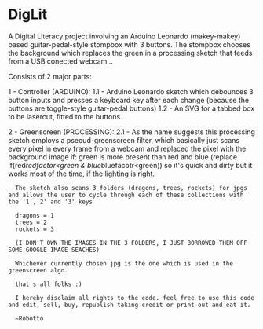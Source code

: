 DigLit
======

A Digital Literacy project involving an Arduino Leonardo (makey-makey) based guitar-pedal-style stompbox with 3 buttons. The stompbox chooses the background which replaces the green in a processing sketch that feeds from a USB conected webcam...

Consists of 2 major parts:

1 - Controller (ARDUINO):
1.1 - Arduino Leonardo sketch which debounces 3 button inputs and presses a keyboard key after each change (because the buttons are toggle-style guitar-pedal buttons)
1.2 - An SVG for a tabbed box to be lasercut, fitted to the buttons.

2 - Greenscreen (PROCESSING):
2.1 - As the name suggests this processing sketch employs a pseoud-greenscreen filter, which basically just scans every pixel in every frame from a webcam and replaced the pixel with the background image if:
      green is more present than red and blue (replace if(red*redfactor<green & blue*bluefacotr<green)) so it's quick and dirty but it works most of the time, if the lighting is right.
      
      The sketch also scans 3 folders (dragons, trees, rockets) for jpgs and allows the user to cycle through each of these collections with the '1','2' and '3' keys
      
      dragons = 1
      trees = 2
      rockets = 3
      
      (I DON'T OWN THE IMAGES IN THE 3 FOLDERS, I JUST BORROWED THEM OFF SOME GOOGLE IMAGE SEACHES)
      
      Whichever currently chosen jpg is the one which is used in the greenscreen algo.
      
      that's all folks :)
      
      I hereby disclaim all rights to the code. feel free to use this code and edit, sell, buy, republish-taking-credit or print-out-and-eat it.
      
      ~Robotto
